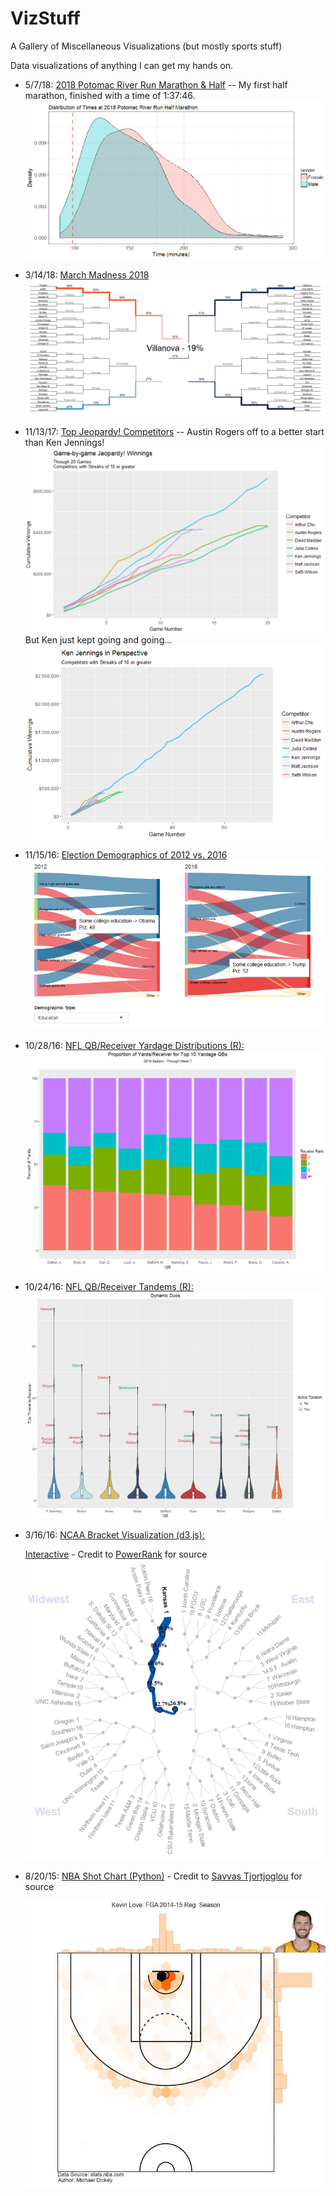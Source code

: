 # VizStuff
A Gallery of Miscellaneous Visualizations (but mostly sports stuff)

Data visualizations of anything I can get my hands on.
 - 5/7/18: [2018 Potomac River Run Marathon & Half](http://safetyandhealthfoundation.org/20180506.html) -- My first half marathon, finished with a time of 1:37:46.
    ![Half Marathon Distributions](Personal/HalfMarathonDistributions.PNG)
 - 3/14/18: [March Madness 2018](https://github.com/mtdickey/Kaggle-March-Madness/tree/master/2018/Mens)
    ![2018 NCAA Bracket](Basketball/NCAARoundByRoundBraketViz2018.PNG)
 - 11/13/17: [Top Jeopardy! Competitors](https://thejeopardyfan.com/statistics/ultra-champs-10-game-winners)  -- Austin Rogers off to a better start than Ken Jennings!
   ![Jeopardy!](Pop_Culture/2017-11-13_Austin_R/Jeopardy!.PNG)
   But Ken just kept going and going...
   ![Ken Jeopardy!](Pop_Culture/2017-11-13_Austin_R/Jeopardy!Ken.PNG)

 - 11/15/16: [Election Demographics of 2012 vs. 2016](https://mtdickey.shinyapps.io/2016_Election/)
   ![Election](Politics/2012vs2016Election.PNG)

 - 10/28/16: [NFL QB/Receiver Yardage Distributions (R):](http://rpubs.com/mtdickey/QB-WR-Yardage)
   ![NFL QB/Receiver Yardage](Football/QB-Receiver%20Yard%20Dist/ReceiverDists.PNG)
   
 - 10/24/16: [NFL QB/Receiver Tandems (R):](https://www.reddit.com/r/dataisbeautiful/comments/597pa1/nfl_top_qbreceiver_tandems_oc/)
   ![NFL QB/Receiver Tandems](Football/Tandem%20TDs/QBTandems.PNG)
   
 - 3/16/16: [NCAA Bracket Visualization (d3.js):](https://datacolumn.wordpress.ncsu.edu/blog/2016/03/16/students-take-on-march-machine-learning-mania/)
 
   [Interactive](https://vida.io/documents/Ya5xhppozDH7Bt97W) - Credit to [PowerRank](http://thepowerrank.com/ncaa-tournament-predictions/) for source
   ![NCAA Bracket](Basketball/march-madness.png)

- 8/20/15: [NBA Shot Chart (Python)](https://twitter.com/mtdickey/status/634557569047089152) - Credit to [Savvas Tjortjoglou](http://savvastjortjoglou.com/nba-shot-sharts.html) for source

  ![NBA Shot Chart](Basketball/KevinLove.jpg_large)
